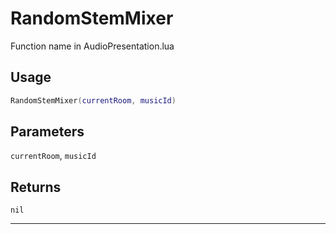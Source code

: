 # RandomStemMixer
Function name in AudioPresentation.lua
## Usage
```lua
RandomStemMixer(currentRoom, musicId)
```
## Parameters
`currentRoom`, `musicId`
## Returns
`nil`

---